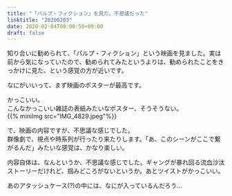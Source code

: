 ```yaml
---
title: "「パルプ・フィクション」を見た。不思議だった"
linktitle: "20200203"
date: 2020-02-04T00:00:50+09:00
draft: false
---
```


知り合いに勧められて、「パルプ・フィクション」という映画を見ました。実は前から気になっていたので、勧められてみたというよりは、勧められたことをきっかけに見た、という感覚の方が近いです。  

なにがいいって、まず映画のポスターが最高です。  

かっこいい。  
こんなかっこいい雑誌の表紙みたいなポスター、そうそうない。  
{{% miniImg src="IMG_4829.jpeg"%}}

で、映画の内容ですが、不思議な感じでした。  
群像劇で、視点や時系列が行ったり来たりします。「あ、このシーンがここで繋がるんだ」みたいな感覚は、かなり楽しい。

内容自体は、なんというか、不思議な感じでした。ギャングが暴れ回る流血沙汰ストーリーだけれど、掴みどころがないというか。あとツイストがかっこいい。

あのアタッシュケース(?)の中には、なにが入っているんだろう…
